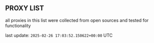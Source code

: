 ## PROXY LIST

all proxies in this list were collected from open sources and tested for functionality

last update: `2025-02-26 17:03:52.150622+00:00` UTC